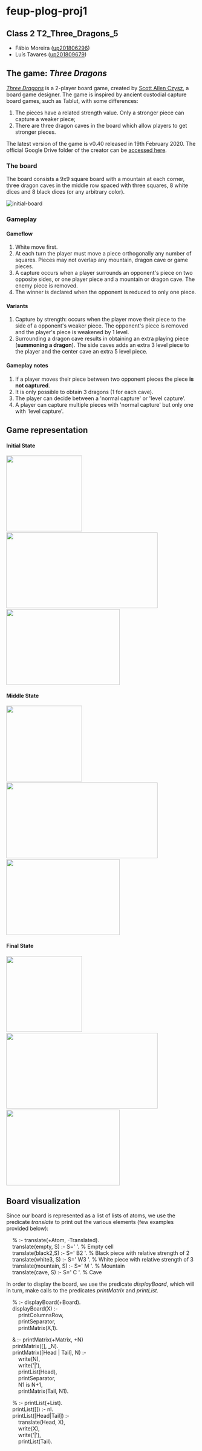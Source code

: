# feup-plog-proj1

## Class 2 T2_Three_Dragons_5

- Fábio Moreira ([up201806296](mailto:up201806296@fe.up.pt))
- Luís Tavares ([up201809679](mailto:up201809679@fe.up.pt))  

## The game: _Three Dragons_

[_Three Dragons_](https://boardgamegeek.com/boardgame/306972/three-dragons) is a 2-player board game, created by [Scott Allen Czysz](https://drive.google.com/drive/folders/1xNoHSM08SChVW2TWtzU8Qje6m7hxrEYh), a board game designer. The game is inspired by ancient custodial capture board games, such as Tablut, with some differences:

1. The pieces have a related strength value. Only a stronger piece can capture a weaker piece;
2. There are three dragon caves in the board which allow players to get stronger pieces.

The latest version of the game is v0.40 released in 19th February 2020. The official Google Drive folder of the creator can be [accessed here](https://drive.google.com/drive/folders/1xNoHSM08SChVW2TWtzU8Qje6m7hxrEYh).

### The board

The board consists a 9x9 square board with a mountain at each corner, three dragon caves in the middle row spaced with three squares, 8 white dices and 8 black dices (or any arbitrary color).

![initial-board](documentation/board.png)

### Gameplay

#### Gameflow

1. White move first.
2. At each turn the player must move a piece orthogonally any number of squares. Pieces may not overlap any mountain, dragon cave or game pieces.
3. A capture occurs when a player surrounds an opponent's piece on two opposite sides, or one player piece and a mountain or dragon cave. The enemy piece is removed.
4. The winner is declared when the opponent is reduced to only one piece.


#### Variants

1. Capture by strength: occurs when the player move their piece to the side of a opponent's weaker piece. The opponent's piece is removed and the player's piece is weakened by 1 level.
2. Surrounding a dragon cave results in obtaining an extra playing piece (**summoning a dragon**). The side caves adds an extra 3 level piece to the player and the center cave an extra 5 level piece. 

#### Gameplay notes

1. If a player moves their piece between two opponent pieces the piece **is not captured**.
2. It is only possible to obtain 3 dragons (1 for each cave).
3. The player can decide between a 'normal capture' or 'level capture'.
4. A player can capture multiple pieces with 'normal capture' but only one with 'level capture'.

## Game representation

#### Initial State

<img src="documentation/board.png" width="200" height="200" />&nbsp;<img src="documentation/initialCode.png" width="400" height="200" />&nbsp;<img src="documentation/initialState.png" width="300" height="200" />
  
#### Middle State
<img src="documentation/middle.png" width="200" height="200" />&nbsp;<img src="documentation/middleCode.png" width="400" height="200" />&nbsp;<img src="documentation/middleState.png" width="300" height="200" />  
  
#### Final State
<img src="documentation/final.png" width="200" height="200" />&nbsp;<img src="documentation/finalCode.png" width="400" height="200" />&nbsp;<img src="documentation/finalState.png" width="300" height="200" />


## Board visualization

Since our board is represented as a list of lists of atoms, we use the predicate _translate_ to print out the various elements (few examples provided below):  

&nbsp;&nbsp;&nbsp;&nbsp;% :- translate(+Atom, -Translated).  
&nbsp;&nbsp;&nbsp;&nbsp;translate(empty, S) :- S='    '. % Empty cell  
&nbsp;&nbsp;&nbsp;&nbsp;translate(black2,S) :- S=' B2 '.  % Black piece with relative strength of 2  
&nbsp;&nbsp;&nbsp;&nbsp;translate(white3, S)       :- S=' W3 '.  % White piece with relative strength of 3  
&nbsp;&nbsp;&nbsp;&nbsp;translate(mountain, S)     :- S=' M  '.  % Mountain  
&nbsp;&nbsp;&nbsp;&nbsp;translate(cave, S)         :- S=' C  '.  % Cave  
  

In order to display the board, we use the predicate _displayBoard_, which will in turn, make calls to the predicates _printMatrix_ and _printList._  

&nbsp;&nbsp;&nbsp;&nbsp;% :- displayBoard(+Board).  
&nbsp;&nbsp;&nbsp;&nbsp;displayBoard(X) :-  
&nbsp;&nbsp;&nbsp;&nbsp;&nbsp;&nbsp;&nbsp;&nbsp;printColumnsRow,  
&nbsp;&nbsp;&nbsp;&nbsp;&nbsp;&nbsp;&nbsp;&nbsp;printSeparator,  
&nbsp;&nbsp;&nbsp;&nbsp;&nbsp;&nbsp;&nbsp;&nbsp;printMatrix(X,1).  

&nbsp;&nbsp;&nbsp;&nbsp;& :- printMatrix(+Matrix, +N)  
&nbsp;&nbsp;&nbsp;&nbsp;printMatrix([], _N).  
&nbsp;&nbsp;&nbsp;&nbsp;printMatrix([Head | Tail], N) :-  
&nbsp;&nbsp;&nbsp;&nbsp;&nbsp;&nbsp;&nbsp;&nbsp;write(N),  
&nbsp;&nbsp;&nbsp;&nbsp;&nbsp;&nbsp;&nbsp;&nbsp;write('|'),  
&nbsp;&nbsp;&nbsp;&nbsp;&nbsp;&nbsp;&nbsp;&nbsp;printList(Head),  
&nbsp;&nbsp;&nbsp;&nbsp;&nbsp;&nbsp;&nbsp;&nbsp;printSeparator,  
&nbsp;&nbsp;&nbsp;&nbsp;&nbsp;&nbsp;&nbsp;&nbsp;N1 is N+1,  
&nbsp;&nbsp;&nbsp;&nbsp;&nbsp;&nbsp;&nbsp;&nbsp;printMatrix(Tail, N1).  

&nbsp;&nbsp;&nbsp;&nbsp;% :- printList(+List).  
&nbsp;&nbsp;&nbsp;&nbsp;printList([]) :- nl.  
&nbsp;&nbsp;&nbsp;&nbsp;printList([Head|Tail]) :-  
&nbsp;&nbsp;&nbsp;&nbsp;&nbsp;&nbsp;&nbsp;&nbsp;translate(Head, X),  
&nbsp;&nbsp;&nbsp;&nbsp;&nbsp;&nbsp;&nbsp;&nbsp;write(X),  
&nbsp;&nbsp;&nbsp;&nbsp;&nbsp;&nbsp;&nbsp;&nbsp;write('|'),  
&nbsp;&nbsp;&nbsp;&nbsp;&nbsp;&nbsp;&nbsp;&nbsp;printList(Tail).  

